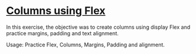 # [Columns using Flex](https://danilocanuto.github.io/Columns-Flex-Website)
<file src="index.html"/>

In this exercise, the objective was to create columns using display Flex and practice margins, padding and text alignment.

Usage: Practice Flex, Columns, Margins, Padding and alignment.
